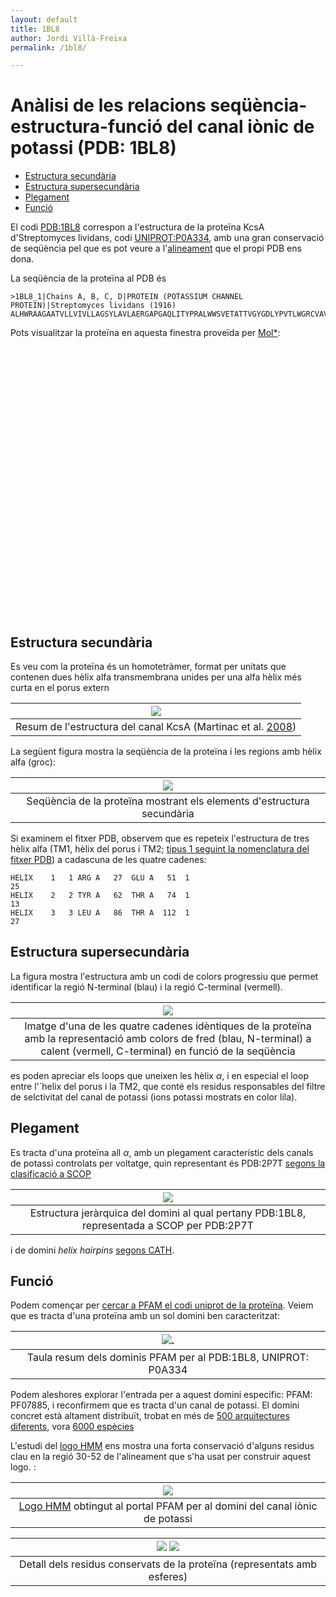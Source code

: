 ```yaml
---
layout: default
title: 1BL8
author: Jordi Villà-Freixa
permalink: /1bl8/

---
```

 <head>
    <meta charset="utf-8">
    <title>{{ page.title }}</title>
<script src="https://cdn.jsdelivr.net/npm/babel-polyfill/dist/polyfill.min.js"></script>
    <!-- Web component polyfill (only loads what it needs) -->
<script src="https://cdn.jsdelivr.net/npm/@webcomponents/webcomponentsjs/webcomponents-lite.js" charset="utf-8"></script>
    <!-- Required to polyfill modern browsers as code is ES5 for IE... -->
<script src="https://cdn.jsdelivr.net/npm/@webcomponents/webcomponentsjs/custom-elements-es5-adapter.js" charset="utf-8"></script>

<link rel="stylesheet" type="text/css" href="https://www.ebi.ac.uk/pdbe/pdb-component-library/css/pdbe-molstar-1.2.1.css">
<script type="text/javascript" src="https://www.ebi.ac.uk/pdbe/pdb-component-library/js/pdbe-molstar-component-1.2.1.js"></script>
<style>
        #myViewer{
          float:none;
          width:400px;
          height:400px;
          position:relative;
        }
    </style>
  </head>

<h1> Anàlisi de les relacions seqüència-estructura-funció del canal iònic de potassi  (PDB: 1BL8)</h1>

- [Estructura secundària](#estructura-secundària)
- [Estructura supersecundària](#estructura-supersecundària)
- [Plegament](#plegament)
- [Funció](#funció)


 El codi [PDB:1BL8](https://www.rcsb.org/structure/1bl8) correspon a l'estructura de la proteïna KcsA d'Streptomyces lividans, codi [UNIPROT:P0A334](https://www.uniprot.org/uniprot/P0A334), amb una gran conservació de seqüència pel que es pot veure a l'[alineament](https://www.rcsb.org/uniprot/P0A334) que el propi PDB ens dona.


La seqüència de la proteïna al PDB és

```fasta
>1BL8_1|Chains A, B, C, D|PROTEIN (POTASSIUM CHANNEL PROTEIN)|Streptomyces lividans (1916)
ALHWRAAGAATVLLVIVLLAGSYLAVLAERGAPGAQLITYPRALWWSVETATTVGYGDLYPVTLWGRCVAVVVMVAGITSFGLVTAALATWFVGREQ
```

Pots visualitzar la proteïna en aquesta finestra proveïda per [Mol*](https://molstar.org):

<p>
<div id="myViewer">
<pdbe-molstar id="pdbeMolstarComponent" molecule-id="1bl8" hide-controls="true"></pdbe-molstar>
</div>
</p>
<br>  

## Estructura secundària

Es veu com la proteïna és un homotetràmer, format per unitats que contenen dues hèlix alfa transmembrana unides per una alfa hèlix més curta en el porus extern 

|![](../figures/kcsa.jpg)|
|:--:|
|Resum de l'estructura del canal KcsA (Martinac et al. [2008](https://journals.physiology.org/doi/full/10.1152/physrev.00005.2008))|

La següent figura mostra la seqüència de la proteïna i les regions amb hèlix alfa (groc):

|![](../figures/1bl8_seq.png)|
|:--:|
|Seqüència de la proteïna mostrant els elements d'estructura secundària|

Si examinem el fitxer PDB, observem que es repeteix l'estructura de tres hèlix alfa (TM1, hèlix del porus i TM2; [tipus 1 seguint la nomenclatura del fitxer PDB](https://www.wwpdb.org/documentation/file-format-content/format33/sect5.html)) a cadascuna de les quatre cadenes:

```
HELIX    1   1 ARG A   27  GLU A   51  1                                  25    
HELIX    2   2 TYR A   62  THR A   74  1                                  13    
HELIX    3   3 LEU A   86  THR A  112  1                                  27    
```

## Estructura supersecundària

La figura mostra l'estructura amb un codi de colors progressiu que permet identificar la regió N-terminal (blau) i la regió C-terminal (vermell). 

|![](../figures/1bl8_rainbow.png)|
|:--:|
|Imatge d'una de les quatre cadenes idèntiques de la proteïna amb la representació amb colors de fred (blau, N-terminal) a calent (vermell, C-terminal) en funció de la seqüència|

es poden apreciar els loops que uneixen les hèlix $\alpha$, i en especial el loop entre l'`helix del porus i la TM2, que conté els residus responsables del filtre de selctivitat del canal de potassi (ions potassi mostrats en color lila).

## Plegament

Es tracta d'una proteïna all $\alpha$, amb un plegament característic dels canals de potassi controlats per voltatge, quin representant és PDB:2P7T [segons la clasificació a SCOP](https://scop.mrc-lmb.cam.ac.uk/term/8003436)

|![](../figures/2p7t_scop.png)|
|:--:|
|Estructura jeràrquica del domini al qual pertany PDB:1BL8, representada a SCOP per PDB:2P7T|

i de domini *helix hairpins* [segons CATH](http://www.cathdb.info/version/latest/domain/1bl8A00).

## Funció

Podem començar per [cercar a PFAM el codi uniprot de la proteïna](http://pfam.xfam.org/protein/P0A334). Veiem que es tracta d'una proteïna amb un sol domini ben caracteritzat:

|![](../figures/1bl8_pfam1.png).|
|:--:|
|Taula resum dels dominis PFAM per al PDB:1BL8, UNIPROT: P0A334|

Podem aleshores explorar l'entrada per a aquest domini específic: PFAM: PF07885, i reconfirmem que es tracta d'un canal de potassi. El domini concret està altament distribuït, trobat en més de [500 arquitectures diferents](http://pfam.xfam.org/family/Ion_trans_2#tabview=tab1), vora [6000 espècies](http://pfam.xfam.org/family/Ion_trans_2#tabview=tab7)

L'estudi del [logo HMM](http://pfam.xfam.org/family/Ion_trans_2#tabview=tab4) ens mostra una forta conservació d'alguns residus clau en la regió 30-52 de l'alineament que s'ha usat per construir aquest logo. :

|![](../figures/1bl8_logo.png)|
|:--:|
|[Logo HMM](http://pfam.xfam.org/family/Ion_trans_2#tabview=tab4) obtingut al portal PFAM per al domini del canal iònic de potassi|

|![](../figures/1bl8_centreactiu_seq.png) ![](../figures/1bl8_centreactiu.png)|
|:--:|
|Detall dels residus conservats de la proteïna (representats amb esferes)|